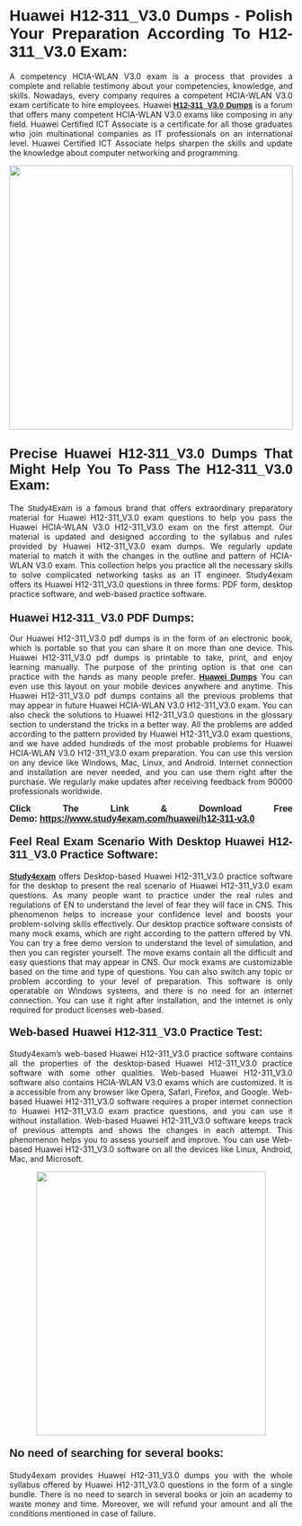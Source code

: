 <h1 style="text-align: justify;"><strong><span style="font-family:Lucida Sans Unicode,Lucida Grande,sans-serif;">Huawei H12-311_V3.0 Dumps - Polish Your Preparation According To H12-311_V3.0 Exam:</span></strong></h1>

<p style="text-align: justify;">A competency HCIA-WLAN V3.0 exam is a process that provides a complete and reliable testimony about your competencies, knowledge, and skills. Nowadays, every company requires a competent HCIA-WLAN V3.0 exam certificate to hire employees. Huawei <a href="https://www.study4exam.com/huawei/h12-311-v3.0-valid-dumps"><span style="font-family:Verdana,Geneva,sans-serif;"><strong>H12-311_V3.0 Dumps</strong></span></a> is a forum that offers many competent HCIA-WLAN V3.0 exams like composing in any field. Huawei Certified ICT Associate is a certificate for all those graduates who join multinational companies as IT professionals on an international level. Huawei Certified ICT Associate helps sharpen the skills and update the knowledge about computer networking and programming.</p>

<p style="text-align: justify;"><a href="https://www.study4exam.com/huawei/h12-311-v3.0"><img alt="" src="https://www.thequestionanswers.com/wp-content/uploads/2022/06/S4E-Cert-Exams-Questions-Banner.webp" style="width: 100%; height: 470px;" /></a></p>

<h2 style="text-align: justify;"><span style="font-family:Lucida Sans Unicode,Lucida Grande,sans-serif;"><strong><span style="font-size:24px;">Precise Huawei H12-311_V3.0 Dumps That Might Help You To Pass The H12-311_V3.0 Exam:</span></strong></span></h2>

<p style="text-align: justify;">The <span style="font-family:Lucida Sans Unicode,Lucida Grande,sans-serif;">Study4Exam</span> is a famous brand that offers extraordinary preparatory material for Huawei H12-311_V3.0 exam questions to help you pass the Huawei HCIA-WLAN V3.0 H12-311_V3.0 exam on the first attempt. Our material is updated and designed according to the syllabus and rules provided by Huawei H12-311_V3.0 exam dumps. We regularly update material to match it with the changes in the outline and pattern of HCIA-WLAN V3.0 exam. This collection helps you practice all the necessary skills to solve complicated networking tasks as an IT engineer. Study4exam offers its Huawei H12-311_V3.0 questions in three forms: PDF form, desktop practice software, and web-based practice software. </p>

<h3 style="text-align: justify;"><strong><span style="font-size:20px;"><span style="font-family:Lucida Sans Unicode,Lucida Grande,sans-serif;">Huawei H12-311_V3.0 PDF Dumps:</span></span></strong></h3>

<p style="text-align: justify;">Our Huawei H12-311_V3.0 pdf dumps is in the form of an electronic book, which is portable so that you can share it on more than one device. This Huawei H12-311_V3.0 pdf dumps is printable to take, print, and enjoy learning manually. The purpose of the printing option is that one can practice with the hands as many people prefer. <a href="https://www.study4exam.com/huawei-exams"><span style="font-family:Lucida Sans Unicode,Lucida Grande,sans-serif;"><strong>Huawei Dumps</strong></span></a> You can even use this layout on your mobile devices anywhere and anytime. This Huawei H12-311_V3.0 pdf dumps contains all the previous problems that may appear in future Huawei HCIA-WLAN V3.0 H12-311_V3.0 exam. You can also check the solutions to Huawei H12-311_V3.0 questions in the glossary section to understand the tricks in a better way. All the problems are added according to the pattern provided by Huawei H12-311_V3.0 exam questions, and we have added hundreds of the most probable problems for Huawei HCIA-WLAN V3.0 H12-311_V3.0 exam preparation. You can use this version on any device like Windows, Mac, Linux, and Android. Internet connection and installation are never needed, and you can use them right after the purchase. We regularly make updates after receiving feedback from 90000 professionals worldwide.</p>

<p style="text-align: justify;"><span style="font-family:Lucida Sans Unicode,Lucida Grande,sans-serif;"><strong><span style="font-size:16px;">Click The Link & Download Free Demo:</span></strong></span> <strong><span style="font-family:Lucida Sans Unicode,Lucida Grande,sans-serif;"><span style="font-size:16px;"><a href="https://www.study4exam.com/huawei/h12-311-v3.0">https://www.study4exam.com/huawei/h12-311-v3.0</a></span></span></strong></p>

<h4 style="text-align: justify;"><strong><span style="font-family:Lucida Sans Unicode,Lucida Grande,sans-serif;"><span style="font-size:20px;">Feel Real Exam Scenario With Desktop Huawei H12-311_V3.0 Practice Software:</span></span></strong></h4>

<p style="text-align: justify;"><a href="https://www.study4exam.com/"><span style="font-family:Verdana,Geneva,sans-serif;"><strong>Study4exam</strong></span></a> offers Desktop-based Huawei H12-311_V3.0 practice software for the desktop to present the real scenario of Huawei H12-311_V3.0 exam questions. As many people want to practice under the real rules and regulations of EN to understand the level of fear they will face in CNS. This phenomenon helps to increase your confidence level and boosts your problem-solving skills effectively. Our desktop practice software consists of many mock exams, which are right according to the pattern offered by VN. You can try a free demo version to understand the level of simulation, and then you can register yourself. The move exams contain all the difficult and easy questions that may appear in CNS. Our mock exams are customizable based on the time and type of questions. You can also switch any topic or problem according to your level of preparation. This software is only operatable on Windows systems, and there is no need for an internet connection. You can use it right after installation, and the internet is only required for product licenses web-based. </p>

<h4 style="text-align: justify;"><span style="font-family:Lucida Sans Unicode,Lucida Grande,sans-serif;"><strong><span style="font-size:20px;">Web-based Huawei H12-311_V3.0 Practice Test:</span></strong></span></h4>

<p style="text-align: justify;">Study4exam’s web-based Huawei H12-311_V3.0 practice software contains all the properties of the desktop-based Huawei H12-311_V3.0 practice software with some other qualities. Web-based Huawei H12-311_V3.0 software also contains HCIA-WLAN V3.0 exams which are customized. It is a accessible from any browser like Opera, Safari, Firefox, and Google. Web-based Huawei H12-311_V3.0 software requires a proper internet connection to Huawei H12-311_V3.0 exam practice questions, and you can use it without installation. Web-based Huawei H12-311_V3.0 software keeps track of previous attempts and shows the changes in each attempt. This phenomenon helps you to assess yourself and improve. You can use Web-based Huawei H12-311_V3.0 software on all the devices like Linux, Android, Mac, and Microsoft.</p>

<p style="text-align: center;"><a href="https://www.study4exam.com/huawei/h12-311-v3.0"><img alt="" src="https://www.thequestionanswers.com/wp-content/uploads/2022/06/S4E-Cert-Exams-Questions-Discount-Banner.webp" style="width: 90%; height: 470px;" /></a></p>

<h4 style="text-align: justify;"><span style="font-family:Lucida Sans Unicode,Lucida Grande,sans-serif;"><strong><span style="font-size:20px;">No need of searching for several books:</span></strong></span></h4>

<p style="text-align: justify;">Study4exam provides Huawei H12-311_V3.0 dumps you with the whole syllabus offered by Huawei H12-311_V3.0 questions in the form of a single bundle. There is no need to search in several books or join an academy to waste money and time. Moreover, we will refund your amount and all the conditions mentioned in case of failure.</p>
